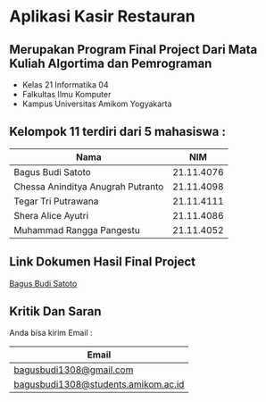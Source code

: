 # Aplikasi Kasir Restauran

## Merupakan Program Final Project Dari Mata Kuliah Algortima dan Pemrograman 
- Kelas 21 Informatika 04
- Falkultas Ilmu Komputer 
- Kampus Universitas Amikom Yogyakarta

## Kelompok 11 terdiri dari 5 mahasiswa : 

| **Nama**                            | **NIM**     | 
|-------------------------------------|-------------|
|  Bagus Budi Satoto                  |  21.11.4076 |
|  Chessa Aninditya Anugrah Putranto  |  21.11.4098 |
|  Tegar Tri Putrawana                |  21.11.4111 |
|  Shera Alice Ayutri                 |  21.11.4086 |
|  Muhammad Rangga Pangestu           |  21.11.4052 |


## Link Dokumen Hasil Final Project

[Bagus Budi Satoto](https://drive.google.com/drive/folders/19uxKnp9-KSr8V2kXpkG4w6ATP7noiBXM?usp=sharing)

## Kritik Dan Saran 
Anda bisa kirim Email :

| **Email**                           |
|-------------------------------------|
| bagusbudi1308@gmail.com             |
| bagusbudi1308@students.amikom.ac.id |
